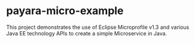 # payara-micro-example
This project demonstrates the use of Eclipse Microprofile v1.3 and various Java EE technology APIs to create a simple Microservice in Java.
